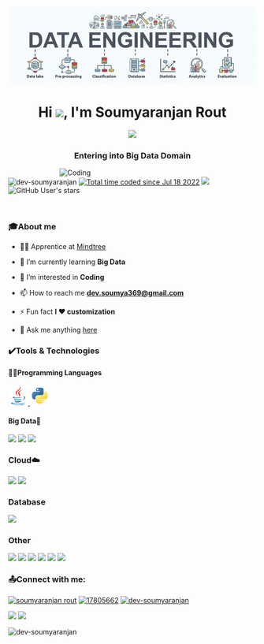 <center>
<img src="https://github.com/Dev-Soumyaranjan/Dev-Soumyaranjan/blob/main/Assets/Upload-Banner.jpg" />
</center>

<h1 align="center">Hi <img src="https://github.com/TheDudeThatCode/TheDudeThatCode/blob/master/Assets/Hi.gif" width="29px">, I'm Soumyaranjan Rout</h1>
<p align="center">
<img src="https://github-profile-trophy.vercel.app/?username=dev-soumyaranjan" />
</p>
<h3 align="center">Entering into Big Data Domain</h3>
<img align="right" alt="Coding" width="400" src="https://camo.githubusercontent.com/5ddf73ad3a205111cf8c686f687fc216c2946a75005718c8da5b837ad9de78c9/68747470733a2f2f7468756d62732e6766796361742e636f6d2f4576696c4e657874446576696c666973682d736d616c6c2e676966">
<p align="left"> <img src="https://komarev.com/ghpvc/?username=dev-soumyaranjan&label=Profile%20views&color=blueviolet&style=social" alt="dev-soumyaranjan" /> <a href="https://wakatime.com/@6933e00d-ca48-449c-a795-2d6bc31e9db9"><img src="https://wakatime.com/badge/user/6933e00d-ca48-449c-a795-2d6bc31e9db9.svg" alt="Total time coded since Jul 18 2022" /></a> <img src="https://img.shields.io/github/followers/dev-soumyaranjan?logo=github"> <img alt="GitHub User's stars" src="https://img.shields.io/github/stars/dev-soumyaranjan"></p></br>

  <h3 align="left">🎓About me</h3>

- 🧑‍💼 Apprentice at [Mindtree](https://www.mindtree.com/)

- 🌱 I’m currently learning **Big Data**

- 👀 I’m interested in **Coding**

- 📫 How to reach me **dev.soumya369@gmail.com**

- ⚡ Fun fact **I ❤️ customization**

- 💬 Ask me anything [here](https://github.com/Dev-Soumyaranjan/Dev-Soumyaranjan/discussions/1)


<h3 align="left">✔️Tools & Technologies</h3>

  #### 👨‍💻Programming Languages
<p align="left"> <a href="https://www.java.com" target="_blank" rel="noreferrer"> <img src="https://raw.githubusercontent.com/devicons/devicon/master/icons/java/java-original.svg" alt="java" width="40" height="40"/> </a> <a href="https://www.python.org" target="_blank" rel="noreferrer"> <img src="https://raw.githubusercontent.com/devicons/devicon/master/icons/python/python-original.svg" alt="python" width="40" height="40"/> </a> </p>

  #### Big Data💙
<p>
<img src="https://img.shields.io/badge/Apache_Hadoop-66CCFF?style=for-the-badge&logo=apache-hadoop&logoColor=white" /> 
<img src="https://img.shields.io/badge/Apache_Spark-E25A1C?style=for-the-badge&logo=apache-spark&logoColor=white" /> 
<img src="https://img.shields.io/badge/Apache_Hive-FDEE21?style=for-the-badge&logo=apache-hivek&logoColor=black" />
</p>

### Cloud☁️
<p>
<img src="https://img.shields.io/badge/Amazon_AWS-232F3E?style=for-the-badge&logo=amazon-aws&logoColor=white" /> 
<img src="https://img.shields.io/badge/Databricks-FF3621?style=for-the-badge&logo=databricks&logoColor=white" /> 
</p>

### Database
<p>
<img src="https://img.shields.io/badge/MySQL-4479A1?style=for-the-badge&logo=mysql&logoColor=white" /> 
</p>

### Other
<p>
<img src="https://img.shields.io/badge/Linux-FCC624?style=for-the-badge&logo=linux&logoColor=black" />
<img src="https://img.shields.io/badge/Git-F05032?style=for-the-badge&logo=git&logoColor=white"> 
<img src="https://img.shields.io/badge/GitHub-100000?style=for-the-badge&logo=github&logoColor=white"> 
<img src="https://img.shields.io/badge/Google_Colab-F9AB00?style=for-the-badge&logo=googlecolab&logoColor=white" /> 
<img src="https://img.shields.io/badge/Visual_Studio_Code-007ACC?style=for-the-badge&logo=visualstudiocode&logoColor=balck" /> 
<img src="https://img.shields.io/badge/VirtualBox-183A61?style=for-the-badge&logo=virtualbox&logoColor=black" /> 
</p>

<h3 align="left">📤Connect with me:</h3>
<p align="left">
<a href="https://linkedin.com/in/soumyaranjan rout" target="blank"><img align="center" src="https://raw.githubusercontent.com/rahuldkjain/github-profile-readme-generator/master/src/images/icons/Social/linked-in-alt.svg" alt="soumyaranjan rout" height="30" width="40" /></a>
<a href="https://stackoverflow.com/users/17805662" target="blank"><img align="center" src="https://raw.githubusercontent.com/rahuldkjain/github-profile-readme-generator/master/src/images/icons/Social/stack-overflow.svg" alt="17805662" height="30" width="40" /></a>
<a href="https://www.leetcode.com/dev-soumyaranjan" target="blank"><img align="center" src="https://raw.githubusercontent.com/rahuldkjain/github-profile-readme-generator/master/src/images/icons/Social/leet-code.svg" alt="dev-soumyaranjan" height="30" width="40" /></a>
</p>

<p>
	<img width="48%" src="https://github-readme-stats.vercel.app/api?username=dev-soumyaranjan&show_icons=true&theme=algolia" />
  <img width="48%" src="https://github-readme-streak-stats.herokuapp.com/?user=dev-soumyaranjan&theme=algolia" />
</p>
<p>

<img src="https://github-readme-stats.vercel.app/api/top-langs/?username=dev-soumyaranjan&theme=outrun" alt="dev-soumyaranjan" />

</p>

<!--
Uncomment it when there will be minimum four repos
[![Readme Card](https://github-readme-stats.vercel.app/api/pin/?username=dev-soumyaranjan&repo=Java-Coding-Questions&show_owner=false&theme=cobalt)](https://github.com/Dev-Soumyaranjan/Java-Coding-Questions)
-->

